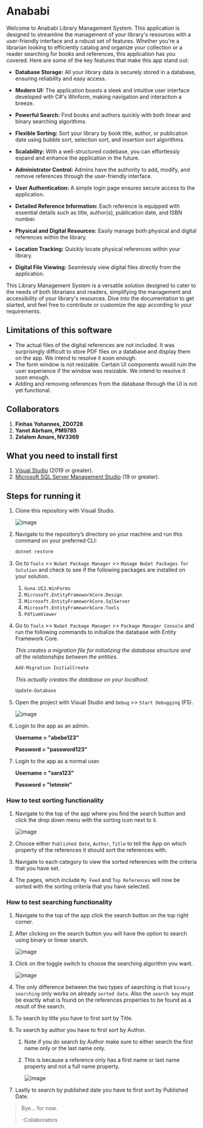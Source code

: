 # Anababi

Welcome to Anababi Library Management System. This application is designed to streamline the management of your library's resources with a user-friendly interface and a robust set of features. Whether you're a librarian looking to efficiently catalog and organize your collection or a reader searching for books and references, this application has you covered. Here are some of the key features that make this app stand out:

- **Database Storage:** All your library data is securely stored in a database, ensuring reliability and easy access.

- **Modern UI:** The application boasts a sleek and intuitive user interface developed with C#'s Winform, making navigation and interaction a breeze.

- **Powerful Search:** Find books and authors quickly with both linear and binary searching algorithms.

- **Flexible Sorting:** Sort your library by book title, author, or publication date using bubble sort, selection sort, and insertion sort algorithms.

- **Scalability:** With a well-structured codebase, you can effortlessly expand and enhance the application in the future.

- **Administrator Control:** Admins have the authority to add, modify, and remove references through the user-friendly interface.

- **User Authentication:** A simple login page ensures secure access to the application.

- **Detailed Reference Information:** Each reference is equipped with essential details such as title, author(s), publication date, and ISBN number.

- **Physical and Digital Resources:** Easily manage both physical and digital references within the library.

- **Location Tracking:** Quickly locate physical references within your library.

- **Digital File Viewing:** Seamlessly view digital files directly from the application.

This Library Management System is a versatile solution designed to cater to the needs of both librarians and readers, simplifying the management and accessibility of your library's resources. Dive into the documentation to get started, and feel free to contribute or customize the app according to your requirements.

## Limitations of this software

- The actual files of the digital references are not included. It was surprisingly difficult to store PDF files on a database and display them on the app. We intend to resolve it soon enough.
- The form window is not resizable. Certain UI components would ruin the user experience if the window was resizable. We intend to resolve it soon enough.
- Adding and removing references from the database through the UI is not yet functional.

## Collaborators

1. **Finhas Yohannes, ZD0728**
2. **Yanet Abrham, PM9785**
3. **Zelalem Amare, NV3369**

## What you need to install first

1. [Visual Studio](https://visualstudio.microsoft.com/downloads/) (2019 or greater).
2. [Microsoft SQL Server Management Studio](https://www.microsoft.com/en-us/sql-server/sql-server-downloads) (19 or greater).

## Steps for running it

1. Clone this repository with Visual Studio.
    
   ![image](https://github.com/FinhasYohannesGustavo/Anababi/assets/96903785/b2f623d8-1fdf-46c4-9eae-abc826e7462a)

    
3. Navigate to the repository’s directory on your machine and run this command on your preferred CLI:
    
    ```bash
    dotnet restore
    ```
    
4. Go to `Tools` >> `NuGet Package Manager` >> `Manage NuGet Packages for Solution` and check to see if the following packages are installed on your solution.

    1. `Guna.UI2.WinForms`
    2. `Microsoft.EntityFrameworkCore.Design`
    3. `Microsoft.EntityFrameworkCore.SqlServer`
    4. `Microsoft.EntityFrameworkCore.Tools`
    5. `PdfiumViewer`
6. Go to `Tools` >> `NuGet Package Manager` >> `Package Manager Console` and run the following commands to initialize the database with Entity Framework Core.

    _This creates a migration file for initializing the database structure and all the relationships between the entities._
    ```bash
    Add-Migration InitialCreate
    ```

    _This actually creates the database on your localhost._
    ```bash
    Update-Database
    ```
    
7. Open the project with Visual Studio and `Debug` >> `Start Debugging` (F5).

   
   ![image](https://github.com/FinhasYohannesGustavo/Anababi/assets/96903785/5be2f01e-0c00-4a3a-a022-90cdfad72131)



8. Login to the app as an admin.

    **Username = "abebe123"**
    
    **Password = "password123"**

9. Login to the app as a normal user.
    
    **Username = "sara123"**

    **Password = "letmein"**


### How to test sorting functionality

1. Navigate to the top of the app where you find the search button and click the drop down menu with the sorting icon next to it.

    ![image](https://github.com/FinhasYohannesGustavo/Anababi/assets/96903785/3efa5fe0-1870-45a9-bff4-56e6e80ae35d)

    
2. Choose either `Published Date`, `Author`, `Title` to tell the App on which property of the references it should sort the references with.
3. Navigate to each category to view the sorted references with the criteria that you have set.
4. The pages, which include `My Feed` and `Top References` will now be sorted with the sorting criteria that you have selected.

### How to test searching functionality

1. Navigate to the top of the app click the search button on the top right corner.
2. After clicking on the search button you will have the option to search using binary or linear search.

    ![image](https://github.com/FinhasYohannesGustavo/Anababi/assets/96903785/d136868e-a4c0-4308-8dc8-b38ee6a4522f)


    
3. Click on the toggle switch to choose the searching algorithm you want.
    
    ![image](https://github.com/FinhasYohannesGustavo/Anababi/assets/96903785/48d0c1fa-14a7-41af-8f43-3b479c4737f4)


    
4. The only difference between the two types of searching is that `binary searching` only works on already `sorted data`. Also the `search key` must be exactly what is found on the references properties to be found as a result of the search.
5. To search by title you have to first sort by Title.
6. To search by author you have to first sort by Author.

    1. Note if you do search by Author make sure to either search the first name only or the last name only.
    2. This is because a reference only has a first name or last name property and not a full name property.
        
       ![image](https://github.com/FinhasYohannesGustavo/Anababi/assets/96903785/b5a46566-3e67-4053-a1b8-de1d668a638e)


        
7. Lastly to search by published date you have to first sort by Published Date.


> Bye... for now.
> 
> -Collaborators
     
